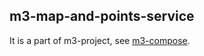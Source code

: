 ## m3-map-and-points-service

It is a part of m3-project, see 
[m3-compose](https://github.com/a-f-larionov/m3-compose/blob/main/README.md).